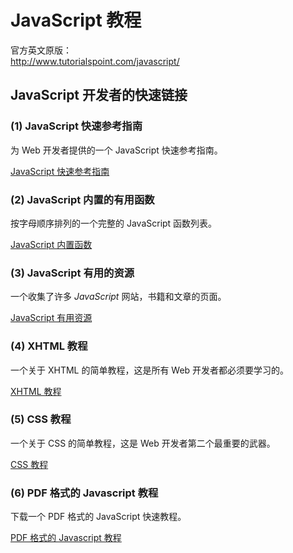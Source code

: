 # JavaScript 教程

官方英文原版：   
http://www.tutorialspoint.com/javascript/

## JavaScript 开发者的快速链接

### (1) JavaScript 快速参考指南

为 Web 开发者提供的一个 JavaScript 快速参考指南。

[ JavaScript 快速参考指南 ](http://www.tutorialspoint.com/javascript/javascript_quick_guide.htm)

### (2) JavaScript 内置的有用函数

按字母顺序排列的一个完整的 JavaScript 函数列表。

[ JavaScript 内置函数 ](http://www.tutorialspoint.com/javascript/javascript_builtin_functions.htm)

### (3) JavaScript 有用的资源 ###

一个收集了许多 *JavaScript* 网站，书籍和文章的页面。

[ JavaScript 有用资源](http://www.tutorialspoint.com/javascript/javascript_resources.htm)

### (4) XHTML 教程 ###

一个关于 XHTML 的简单教程，这是所有 Web 开发者都必须要学习的。

[ XHTML 教程](http://www.tutorialspoint.com/xhtml/index.htm)

### (5) CSS 教程 ###

一个关于 CSS 的简单教程，这是 Web 开发者第二个最重要的武器。

[ CSS 教程 ](http://www.tutorialspoint.com/css/index.htm)

### (6) PDF 格式的 Javascript 教程

下载一个 PDF 格式的 JavaScript 快速教程。

[ PDF 格式的 Javascript 教程 ](http://www.tutorialspoint.com/javascript/javascript_pdf_version.htm) 

